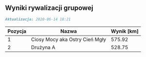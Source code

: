 ## Wyniki rywalizacji grupowej

```markdown
Aktualizacja: 2020-06-14 18:21
```

Pozycja | Nazwa | Wynik [km] |
------------ | -------------  | -------------
 1 |Ciosy Mocy aka Ostry Cień Mgły | 575.92 
 2 |Drużyna A | 528.75